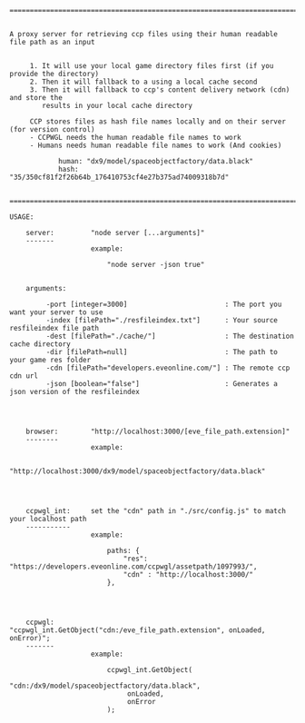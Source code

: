     ==============================================================================================================


    A proxy server for retrieving ccp files using their human readable file path as an input


         1. It will use your local game directory files first (if you provide the directory)
         2. Then it will fallback to a using a local cache second
         3. Then it will fallback to ccp's content delivery network (cdn) and store the 
            results in your local cache directory

         CCP stores files as hash file names locally and on their server (for version control)
         - CCPWGL needs the human readable file names to work
         - Humans needs human readable file names to work (And cookies)

                human: "dx9/model/spaceobjectfactory/data.black"
                hash:  "35/350cf81f2f26b64b_176410753cf4e27b375ad74009318b7d"


    ==============================================================================================================

    USAGE:

        server:         "node server [...arguments]"
        -------
                        example: 
                        
                            "node server -json true"


        arguments:

             -port [integer=3000]                        : The port you want your server to use
             -index [filePath="./resfileindex.txt"]      : Your source resfileindex file path
             -dest [filePath="./cache/"]                 : The destination cache directory
             -dir [filePath=null]                        : The path to your game res folder
             -cdn [filePath="developers.eveonline.com/"] : The remote ccp cdn url
             -json [boolean="false"]                     : Generates a json version of the resfileindex




        browser:        "http://localhost:3000/[eve_file_path.extension]"
        --------
                        example: 
                        
                            "http://localhost:3000/dx9/model/spaceobjectfactory/data.black"




        ccpwgl_int:     set the "cdn" path in "./src/config.js" to match your localhost path
        -----------
                        example:

                            paths: {
                                "res": "https://developers.eveonline.com/ccpwgl/assetpath/1097993/",
                                "cdn" : "http://localhost:3000/"
                            },


           
                    
        ccpwgl:         "ccpwgl_int.GetObject("cdn:/eve_file_path.extension", onLoaded, onError)";
        -------                    
                        example:
                    
                            ccpwgl_int.GetObject(
                                "cdn:/dx9/model/spaceobjectfactory/data.black", 
                                 onLoaded, 
                                 onError
                            );
                            
                            